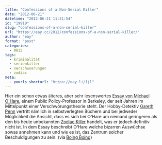 ```yaml
---
title: "Confessions of a Non-Serial Killer"
date: "2012-06-21"
datetime: "2012-06-21 11:31:54"
id: "19919"
slug: "confessions-of-a-non-serial-killer"
url: "https://eay.cc/2012/confessions-of-a-non-serial-killer/"
author: "eay"
format: "post"
categories:
  - 0815
tags:
  - kriminalitat
  - serienkiller
  - verschwoerungen
  - zodiac
meta:
  - yourls_shorturl: "https://eay.li/1jl"
---
```


Hier ein schon etwas älteres, aber sehr lesenswertes [Essay von Michael O'Hare](http://www.washingtonmonthly.com/features/2009/0905.ohare.html), einem Public Policy-Professor in Berkeley, der seit Jahren im Mittelpunkt einer Verschwörungstheorie steht. Der Hobby-Detektiv [Gareth Penn](http://en.wikipedia.org/wiki/Gareth_Penn) vertritt nämlich in selbstverlegten Büchern und bei jedweder Möglichkeit die Ansicht, dass es sich bei O'Hare um niemand geringeren als den bis heute unbekannten [Zodiac Killer](http://en.wikipedia.org/wiki/Zodiac_Killer) handelt, was er jedoch definitiv nicht ist. In dem Essay beschreibt O'Hare welche bizarren Auswüchse sowas annehmen kann und wie es ist, das Zentrum solcher Beschuldigungen zu sein. (via [Boing Boing](http://boingboing.net/2012/06/18/what-its-like-to-be-the-subj.html))
